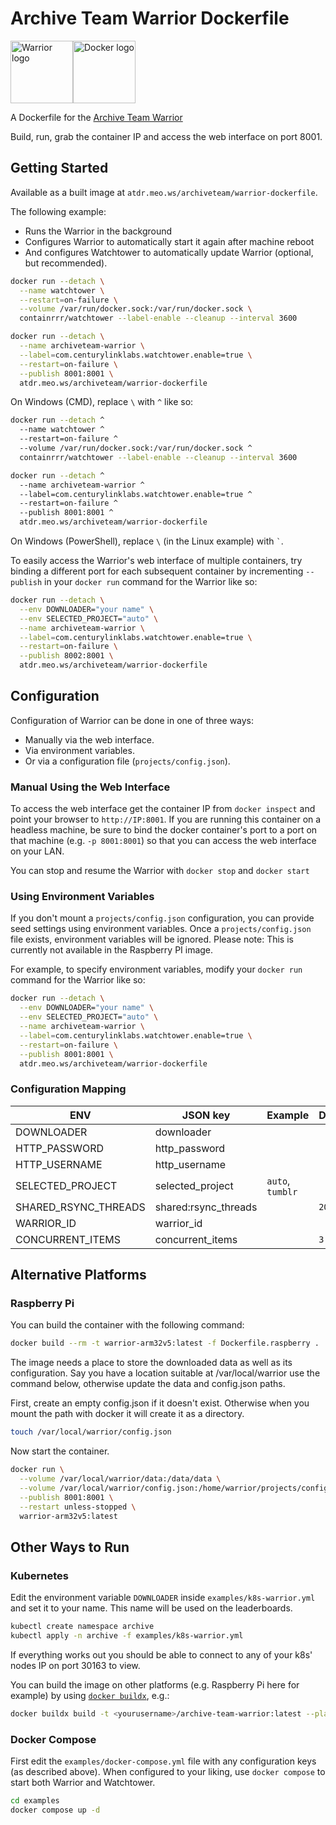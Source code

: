 # Archive Team Warrior Dockerfile

<img alt="Warrior logo" src="https://wiki.archiveteam.org/images/f/f3/Archive_team.png" height="100px"><img alt="Docker logo" src="https://upload.wikimedia.org/wikipedia/commons/7/79/Docker_%28container_engine%29_logo.png" height="100px">

A Dockerfile for the [Archive Team Warrior](https://www.archiveteam.org/index.php?title=ArchiveTeam_Warrior)

Build, run, grab the container IP and access the web interface on port 8001.

## Getting Started

Available as a built image at `atdr.meo.ws/archiveteam/warrior-dockerfile`.

The following example:
- Runs the Warrior in the background
- Configures Warrior to automatically start it again after machine reboot
- And configures Watchtower to automatically update Warrior (optional, but recommended).

```bash
docker run --detach \
  --name watchtower \
  --restart=on-failure \
  --volume /var/run/docker.sock:/var/run/docker.sock \
  containrrr/watchtower --label-enable --cleanup --interval 3600

docker run --detach \
  --name archiveteam-warrior \
  --label=com.centurylinklabs.watchtower.enable=true \
  --restart=on-failure \
  --publish 8001:8001 \
  atdr.meo.ws/archiveteam/warrior-dockerfile
```

On Windows (CMD), replace `\` with `^` like so:

```bash
docker run --detach ^
  --name watchtower ^
  --restart=on-failure ^
  --volume /var/run/docker.sock:/var/run/docker.sock ^
  containrrr/watchtower --label-enable --cleanup --interval 3600

docker run --detach ^
  --name archiveteam-warrior ^
  --label=com.centurylinklabs.watchtower.enable=true ^
  --restart=on-failure ^
  --publish 8001:8001 ^
  atdr.meo.ws/archiveteam/warrior-dockerfile
```
On Windows (PowerShell), replace `\` (in the Linux example) with `` ` ``.

To easily access the Warrior's web interface of multiple containers, try binding a different port for each subsequent container by incrementing `--publish` in your `docker run` command for the Warrior like so:

```bash
docker run --detach \
  --env DOWNLOADER="your name" \
  --env SELECTED_PROJECT="auto" \
  --name archiveteam-warrior \
  --label=com.centurylinklabs.watchtower.enable=true \
  --restart=on-failure \
  --publish 8002:8001 \
  atdr.meo.ws/archiveteam/warrior-dockerfile
```

## Configuration

Configuration of Warrior can be done in one of three ways:
- Manually via the web interface.
- Via environment variables.
- Or via a configuration file (`projects/config.json`).

### Manual Using the Web Interface

To access the web interface get the container IP from `docker inspect` and point your browser to `http://IP:8001`. If you are running this container on a headless machine, be sure to bind the docker container's port to a port on that machine (e.g. `-p 8001:8001`) so that you can access the web interface on your LAN.

You can stop and resume the Warrior with `docker stop` and `docker start`

### Using Environment Variables

If you don't mount a `projects/config.json` configuration, you can provide seed settings using
environment variables. Once a `projects/config.json` file exists, environment variables
will be ignored. Please note: This is currently not available in the Raspberry PI image.

For example, to specify environment variables, modify your `docker run` command for the Warrior like so:

```bash
docker run --detach \
  --env DOWNLOADER="your name" \
  --env SELECTED_PROJECT="auto" \
  --name archiveteam-warrior \
  --label=com.centurylinklabs.watchtower.enable=true \
  --restart=on-failure \
  --publish 8001:8001 \
  atdr.meo.ws/archiveteam/warrior-dockerfile
```

### Configuration Mapping

| ENV                  | JSON key             | Example           | Default |
|----------------------|----------------------|-------------------|---------|
| DOWNLOADER           | downloader           |                   |         |
| HTTP_PASSWORD        | http_password        |                   |         |
| HTTP_USERNAME        | http_username        |                   |         |
| SELECTED_PROJECT     | selected_project     | `auto`, `tumblr`  |         |
| SHARED_RSYNC_THREADS | shared:rsync_threads |                   | `20`    |
| WARRIOR_ID           | warrior_id           |                   |         |
| CONCURRENT_ITEMS     | concurrent_items     |                   | `3`     |

## Alternative Platforms

### Raspberry Pi

You can build the container with the following command:

```bash
docker build --rm -t warrior-arm32v5:latest -f Dockerfile.raspberry .
```

The image needs a place to store the downloaded data as well as its
configuration.  Say you have a location suitable at /var/local/warrior
use the command below, otherwise update the data and config.json paths.

First, create an empty config.json if it doesn't exist.  Otherwise when you
mount the path with docker it will create it as a directory.

```bash
touch /var/local/warrior/config.json
```

Now start the container.

```bash
docker run \
  --volume /var/local/warrior/data:/data/data \
  --volume /var/local/warrior/config.json:/home/warrior/projects/config.json \
  --publish 8001:8001 \
  --restart unless-stopped \
  warrior-arm32v5:latest
```

## Other Ways to Run

### Kubernetes

Edit the environment variable `DOWNLOADER` inside `examples/k8s-warrior.yml` and set it to your name. This name will be used on the leaderboards.

```bash
kubectl create namespace archive
kubectl apply -n archive -f examples/k8s-warrior.yml
```

If everything works out you should be able to connect to any of your k8s' nodes IP on port 30163 to view.

You can build the image on other platforms (e.g. Raspberry Pi here for example) by using [`docker buildx`](https://github.com/docker/buildx), e.g.:

```bash
docker buildx build -t <yourusername>/archive-team-warrior:latest --platform linux/arm/v7 --push .
```

### Docker Compose

First edit the `examples/docker-compose.yml` file with any configuration keys (as described above). When configured to your liking, use `docker compose` to start both Warrior and Watchtower.

```bash
cd examples
docker compose up -d
```
